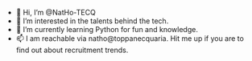 - 👋 Hi, I’m @NatHo-TECQ
- 👀 I’m interested in the talents behind the tech.
- 🌱 I’m currently learning Python for fun and knowledge.
- 📫 I am reachable via natho@toppanecquaria. Hit me up if you are to find out about recruitment trends.

<!---
NatHo-TECQ/NatHo-TECQ is a ✨ special ✨ repository because its `README.md` (this file) appears on your GitHub profile.
You can click the Preview link to take a look at your changes.
--->
